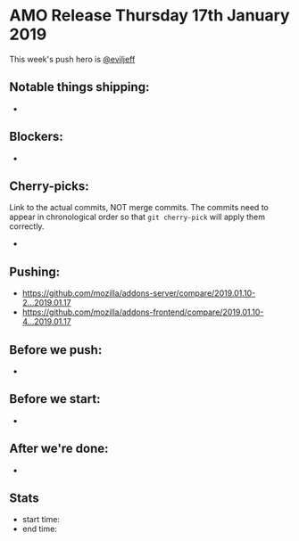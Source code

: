 # AMO Release Thursday 17th January 2019

This week's push hero is [@eviljeff](https://github.com/eviljeff)

## Notable things shipping:

*

## Blockers:

*

## Cherry-picks:

Link to the actual commits, NOT merge commits. The commits need to appear
in chronological order so that `git cherry-pick` will apply them correctly.

* 

## Pushing:

* https://github.com/mozilla/addons-server/compare/2019.01.10-2...2019.01.17
* https://github.com/mozilla/addons-frontend/compare/2019.01.10-4...2019.01.17


## Before we push:

*

## Before we start:

*

## After we're done:

* 

## Stats

* start time:
* end time:
